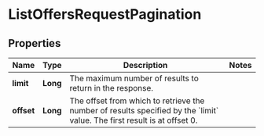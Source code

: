 # ListOffersRequestPagination

## Properties
Name | Type | Description | Notes
------------ | ------------- | ------------- | -------------
**limit** | **Long** | The maximum number of results to return in the response. | 
**offset** | **Long** | The offset from which to retrieve the number of results specified by the &#x60;limit&#x60; value. The first result is at offset 0. | 
